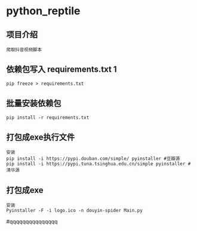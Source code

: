 # python_reptile

## 项目介绍

```
爬取抖音视频脚本
``` 
## 依赖包写入 requirements.txt 1
```commandline
pip freeze > requirements.txt
```


## 批量安装依赖包
```commandline
pip install -r requirements.txt
```

## 打包成exe执行文件 
```commandline
安装
pip install -i https://pypi.douban.com/simple/ pyinstaller #豆瓣源
pip install -i https://pypi.tuna.tsinghua.edu.cn/simple pyinstaller #清华源
```

## 打包成exe
```commandline
安装
Pyinstaller -F -i logo.ico -n douyin-spider Main.py
```

#qqqqqqqqqqqqqqq